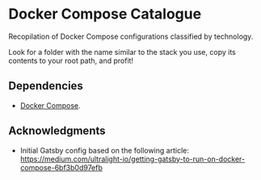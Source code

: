 # Docker Compose Catalogue

Recopilation of Docker Compose configurations classified by technology.

Look for a folder with the name similar to the stack you use, copy its contents to your root path, and profit!

## Dependencies

- [Docker Compose](https://docs.docker.com/compose/install/).

## Acknowledgments

- Initial Gatsby config based on the following article: https://medium.com/ultralight-io/getting-gatsby-to-run-on-docker-compose-6bf3b0d97efb
